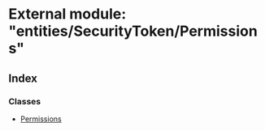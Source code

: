 # External module: "entities/SecurityToken/Permissions"

## Index

### Classes

* [Permissions](../classes/_entities_securitytoken_permissions_.permissions.md)
